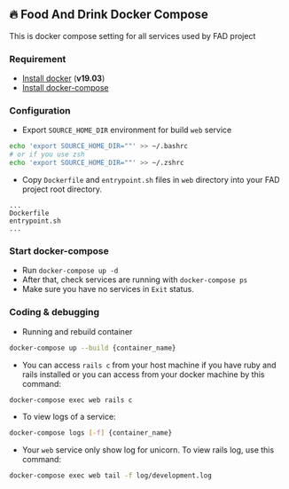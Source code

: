 ## 🔥 Food And Drink Docker Compose

This is docker compose setting for all services used by FAD project

### Requirement

- [Install docker](https://docs.docker.com/engine/install/) (**v19.03**)
- [Install docker-compose](https://docs.docker.com/compose/install/)

### Configuration

- Export `SOURCE_HOME_DIR` environment for build `web` service

```bash
echo 'export SOURCE_HOME_DIR=""' >> ~/.bashrc
# or if you use zsh
echo 'export SOURCE_HOME_DIR=""' >> ~/.zshrc
```

- Copy `Dockerfile` and `entrypoint.sh` files in `web` directory into your FAD project root directory.

```text
...
Dockerfile
entrypoint.sh
...
```

### Start docker-compose

- Run `docker-compose up -d`
- After that, check services are running with `docker-compose ps`
- Make sure you have no services in `Exit` status.

### Coding & debugging
- Running and rebuild container
```bash
docker-compose up --build {container_name}
```

- You can access `rails c` from your host machine if you have ruby and rails installed or you can access from your docker machine by this command:

```bash
docker-compose exec web rails c
```

- To view logs of a service:

```bash
docker-compose logs [-f] {container_name}
```

- Your `web` service only show log for unicorn. To view rails log, use this command:

```bash
docker-compose exec web tail -f log/development.log
```
